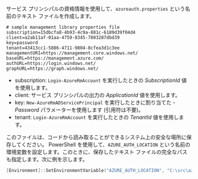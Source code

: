 サービス プリンシパルの資格情報を使用して、`azureauth.properties` という名前のテキスト ファイルを作成します。

```plaintext
# sample management library properties file
subscription=15dbcfa8-4b93-4c9a-881c-6189d39f04d4
client=a2ab11af-01aa-4759-8345-7803287dbd39
key=password
tenant=43413cc1-5886-4711-9804-8cfea3d1c3ee
managementURI=https://management.core.windows.net/
baseURL=https://management.azure.com/
authURL=https://login.windows.net/
graphURL=https://graph.windows.net/
```

- subscription: `Login-AzureRmAccount` を実行したときの *SubscriptionId* 値を使用します。
- client: サービス プリンシパルの出力の *ApplicationId* 値を使用します。
- key: `New-AzureRmADServicePrincipal` を実行したときに割り当てた *-Password* パラメーターを使用します (引用符は不要)。
- tenant: `Login-AzureRmAccount` を実行したときの *TenantId* 値を使用します。

このファイルは、コードから読み取ることができるシステム上の安全な場所に保存してください。 PowerShell を使用して、`AZURE_AUTH_LOCATION` という名前の環境変数を設定します。このときに、保存したテキスト ファイルの完全なパスも指定します。次に例を示します。

```powershell
[Environment]::SetEnvironmentVariable("AZURE_AUTH_LOCATION", "C:\src\azureauth.properties", "User")
```
